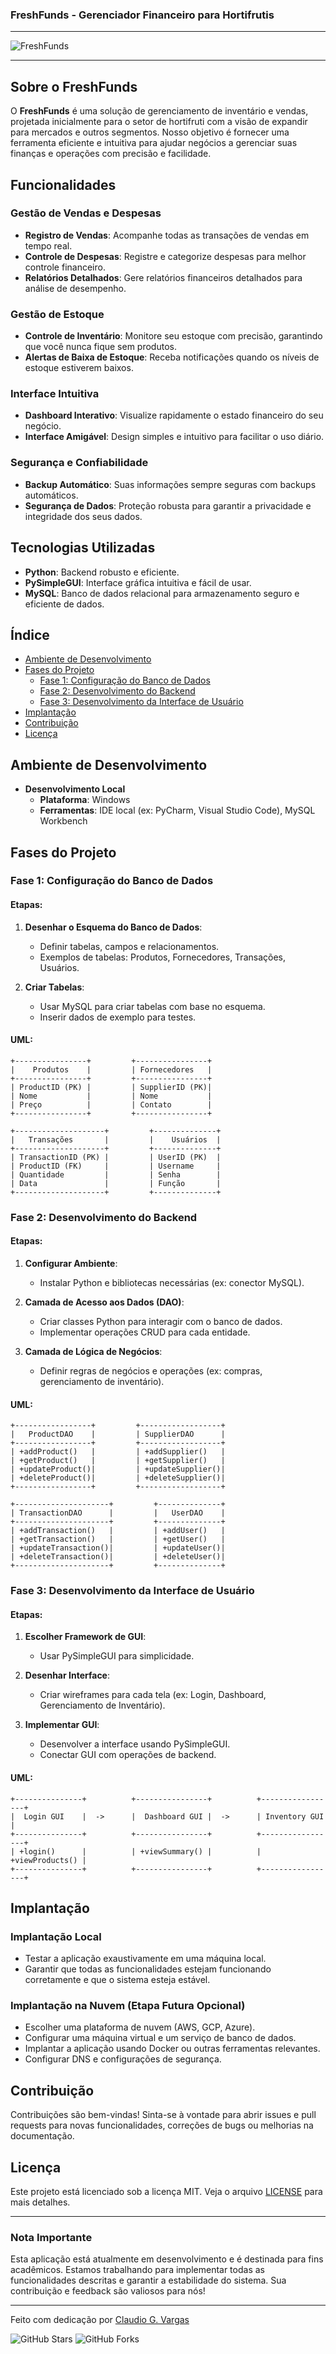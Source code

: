 ### FreshFunds - Gerenciador Financeiro para Hortifrutis

---

![FreshFunds](freshfunds_logo.png)

---

## Sobre o FreshFunds

O **FreshFunds** é uma solução de gerenciamento de inventário e vendas, projetada inicialmente para o setor de hortifruti com a visão de expandir para mercados e outros segmentos. Nosso objetivo é fornecer uma ferramenta eficiente e intuitiva para ajudar negócios a gerenciar suas finanças e operações com precisão e facilidade.

## Funcionalidades

### Gestão de Vendas e Despesas
- **Registro de Vendas**: Acompanhe todas as transações de vendas em tempo real.
- **Controle de Despesas**: Registre e categorize despesas para melhor controle financeiro.
- **Relatórios Detalhados**: Gere relatórios financeiros detalhados para análise de desempenho.

### Gestão de Estoque
- **Controle de Inventário**: Monitore seu estoque com precisão, garantindo que você nunca fique sem produtos.
- **Alertas de Baixa de Estoque**: Receba notificações quando os níveis de estoque estiverem baixos.

### Interface Intuitiva
- **Dashboard Interativo**: Visualize rapidamente o estado financeiro do seu negócio.
- **Interface Amigável**: Design simples e intuitivo para facilitar o uso diário.

### Segurança e Confiabilidade
- **Backup Automático**: Suas informações sempre seguras com backups automáticos.
- **Segurança de Dados**: Proteção robusta para garantir a privacidade e integridade dos seus dados.

## Tecnologias Utilizadas

- **Python**: Backend robusto e eficiente.
- **PySimpleGUI**: Interface gráfica intuitiva e fácil de usar.
- **MySQL**: Banco de dados relacional para armazenamento seguro e eficiente de dados.

## Índice

- [Ambiente de Desenvolvimento](#ambiente-de-desenvolvimento)
- [Fases do Projeto](#fases-do-projeto)
    - [Fase 1: Configuração do Banco de Dados](#fase-1-configuração-do-banco-de-dados)
    - [Fase 2: Desenvolvimento do Backend](#fase-2-desenvolvimento-do-backend)
    - [Fase 3: Desenvolvimento da Interface de Usuário](#fase-3-desenvolvimento-da-interface-de-usuário)
- [Implantação](#implantação)
- [Contribuição](#contribuição)
- [Licença](#licença)

## Ambiente de Desenvolvimento

- **Desenvolvimento Local**
  - **Plataforma**: Windows
  - **Ferramentas**: IDE local (ex: PyCharm, Visual Studio Code), MySQL Workbench

## Fases do Projeto

### Fase 1: Configuração do Banco de Dados

#### Etapas:
1. **Desenhar o Esquema do Banco de Dados**:
   - Definir tabelas, campos e relacionamentos.
   - Exemplos de tabelas: Produtos, Fornecedores, Transações, Usuários.

2. **Criar Tabelas**:
   - Usar MySQL para criar tabelas com base no esquema.
   - Inserir dados de exemplo para testes.

#### UML:

```plaintext
+----------------+         +----------------+
|    Produtos    |         | Fornecedores   |
+----------------+         +----------------+
| ProductID (PK) |         | SupplierID (PK)|
| Nome           |         | Nome           |
| Preço          |         | Contato        |
+----------------+         +----------------+

+--------------------+         +--------------+
|   Transações       |         |    Usuários  |
+--------------------+         +--------------+
| TransactionID (PK) |         | UserID (PK)  |
| ProductID (FK)     |         | Username     |
| Quantidade         |         | Senha        |
| Data               |         | Função       |
+--------------------+         +--------------+
```

### Fase 2: Desenvolvimento do Backend

#### Etapas:

1. **Configurar Ambiente**:
   - Instalar Python e bibliotecas necessárias (ex: conector MySQL).

2. **Camada de Acesso aos Dados (DAO)**:
   - Criar classes Python para interagir com o banco de dados.
   - Implementar operações CRUD para cada entidade.

3. **Camada de Lógica de Negócios**:
   - Definir regras de negócios e operações (ex: compras, gerenciamento de inventário).

#### UML:

```plaintext
+-----------------+         +------------------+
|   ProductDAO    |         | SupplierDAO      |
+-----------------+         +------------------+
| +addProduct()   |         | +addSupplier()   |
| +getProduct()   |         | +getSupplier()   |
| +updateProduct()|         | +updateSupplier()|
| +deleteProduct()|         | +deleteSupplier()|
+-----------------+         +------------------+

+---------------------+         +--------------+
| TransactionDAO      |         |   UserDAO    |
+---------------------+         +--------------+
| +addTransaction()   |         | +addUser()   |
| +getTransaction()   |         | +getUser()   |
| +updateTransaction()|         | +updateUser()|
| +deleteTransaction()|         | +deleteUser()|
+---------------------+         +--------------+
```

### Fase 3: Desenvolvimento da Interface de Usuário

#### Etapas:

1. **Escolher Framework de GUI**:
   - Usar PySimpleGUI para simplicidade.

2. **Desenhar Interface**:
   - Criar wireframes para cada tela (ex: Login, Dashboard, Gerenciamento de Inventário).

3. **Implementar GUI**:
   - Desenvolver a interface usando PySimpleGUI.
   - Conectar GUI com operações de backend.

#### UML:

```plaintext
+---------------+          +----------------+          +-----------------+
|  Login GUI    |  ->      |  Dashboard GUI |  ->      | Inventory GUI   |
+---------------+          +----------------+          +-----------------+
| +login()      |          | +viewSummary() |          | +viewProducts() |
+---------------+          +----------------+          +-----------------+
```

## Implantação

### Implantação Local
- Testar a aplicação exaustivamente em uma máquina local.
- Garantir que todas as funcionalidades estejam funcionando corretamente e que o sistema esteja estável.

### Implantação na Nuvem (Etapa Futura Opcional)
- Escolher uma plataforma de nuvem (AWS, GCP, Azure).
- Configurar uma máquina virtual e um serviço de banco de dados.
- Implantar a aplicação usando Docker ou outras ferramentas relevantes.
- Configurar DNS e configurações de segurança.

## Contribuição

Contribuições são bem-vindas! Sinta-se à vontade para abrir issues e pull requests para novas funcionalidades, correções de bugs ou melhorias na documentação.

## Licença

Este projeto está licenciado sob a licença MIT. 
Veja o arquivo [LICENSE](MIT_license.txt) para mais detalhes.

---

### Nota Importante

Esta aplicação está atualmente em desenvolvimento e é destinada para fins acadêmicos. Estamos trabalhando para implementar todas as funcionalidades descritas e garantir a estabilidade do sistema. Sua contribuição e feedback são valiosos para nós!

---

Feito com dedicação por [Claudio G. Vargas](https://github.com/CGVARGAS)

![GitHub Stars](https://img.shields.io/github/stars/CGVARGAS/freshfunds?style=social) ![GitHub Forks](https://img.shields.io/github/forks/CGVARGAS/freshfunds?style=social)
